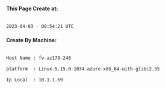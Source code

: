 
   
#### This Page Create at:

```bash

2023-04-03 - 08:54:21 UTC

```

#### Create By Machine:

```bash

Host Name : fv-az178-248

platform  : Linux-5.15.0-1034-azure-x86_64-with-glibc2.35

Ip Local  : 10.1.1.69

```

